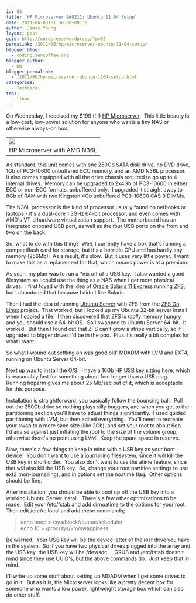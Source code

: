 ```yaml
---
id: 83
title: 'HP Microserver &#8211; Ubuntu 11.04 Setup'
date: 2011-06-03T01:56:00+09:30
author: James Young
layout: post
guid: http://wordpress/wordpress/?p=83
permalink: /2011/06/hp-microserver-ubuntu-11-04-setup/
blogger_blog:
  - coding.zencoffee.org
blogger_author:
  - DW
blogger_permalink:
  - /2011/06/hp-microserver-ubuntu-1104-setup.html
categories:
  - Technical
tags:
  - linux
---
```

On Wednesday, I received my $199 (!!!) [HP Microserver](http://h10010.www1.hp.com/wwpc/au/en/sm/WF06b/15351-15351-4237916-4237917-4237917-4248009-5040202.html).  This little beauty is a low-cost, low-power solution for anyone who wants a tiny NAS or otherwise always-on box.

<table align="center" cellpadding="0" cellspacing="0">
  <tr>
    <td>
      <a href="https://i2.wp.com/h10010.www1.hp.com/wwpc/images/emea/HP-ProLiant-MicroServer-series_190x170.jpg" imageanchor="1"><img border="0" src="https://i2.wp.com/h10010.www1.hp.com/wwpc/images/emea/HP-ProLiant-MicroServer-series_190x170.jpg?w=840" data-recalc-dims="1" /></a>
    </td>
  </tr>
  
  <tr>
    <td>
      HP Microserver with AMD N36L
    </td>
  </tr>
</table>

As standard, this unit comes with one 250Gb SATA disk drive, no DVD drive, 1Gb of PC3-10600 unbuffered ECC memory, and an AMD N36L processor.  It also comes equipped with all the drive chassis required to go up to 4 internal drives.  Memory can be upgraded to 2x4Gb of PC3-10600 in either ECC or non-ECC formats, unbuffered only.  I upgraded it straight away to 8Gb of RAM with two Kingston 4Gb unbuffered PC3-10600 CAS 9 DIMMs.

<a name="more"></a>

The N36L processor is the kind of processor usually found on netbooks or laptops - it's a dual-core 1.3GHz 64-bit processor, and even comes with AMD's VT-d hardware virtualization support.  The motherboard has an integrated onboard USB port, as well as the four USB ports on the front and two on the back.

So, what to do with this thing?  Well, I currently have a box that's running a compactflash card for storage, but it's a horrible CPU and has hardly any memory (256Mb).  As a result, it's slow.  But it uses very little power.  I want to make this as a replacement for that, which means power is at a premium.

As such, my plan was to run a *nix off of a USB key.  I also wanted a good filesystem so I could use the thing as a NAS when i get more physical drives.  I first toyed with the idea of [Oracle Solaris 11 Express](http://www.oracle.com/us/products/servers-storage/solaris/solaris-11-express-185123.html) running [ZFS](http://en.wikipedia.org/wiki/ZFS), but I abandoned that because I didn't like Solaris.

Then I had the idea of running [Ubuntu Server](http://www.ubuntu.com/business/server/overview) with ZFS from the [ZFS On Linux](http://zfsonlinux.org/) project.  That worked, but I locked up my Ubuntu 32-bit server install when I copied a file.  I then discovered that ZFS is _really_ memory hungry and you should use a 64-bit OS.  So I swapped to Ubuntu Server 64-bit.  It worked.  But then I found out that ZFS can't grow a stripe vertically, so if I upgraded to bigger drives I'd be in the poo.  Plus it's really a bit complex for what I want.

So what I wound out settling on was good old' MDADM with LVM and EXT4, running on Ubuntu Server 64-bit.

Next up was to install the O/S.  I have a 16Gb HP USB key sitting here, which is reasonably fast for something about 1cm longer than a USB plug.  Running hdparm gives me about 25 Mb/sec out of it, which is acceptable for this purpose.

Installation is straightforward, you basically follow the bouncing ball.  Pull out the 250Gb drive so nothing plays silly buggers, and when you get to the partitioning section you'll have to adjust things significantly.  I used guided partitioning with LVM, but then edited everything.  You'll need to recreate your swap to a more sane size (like 2Gb), and set your root to about 6gb.  I'd advise against just inflating the root to the size of the volume group, otherwise there's no point using LVM.  Keep the spare space in reserve.

Now, there's a few things to keep in mind with a USB key as your boot device.  You don't want to use a journalling filesystem, since it will kill the USB key in short order.  You also don't want to use the atime feature, since that will also kill the USB key.  So, change your root partition settings to use ext2 (non-journalling), and in options set the noatime flag.  Other options should be fine.

After installation, you should be able to boot up off the USB key into a working Ubuntu Server install.  There's a few other optimizations to be made.  Edit your /etc/fstab and add dirnoatime to the options for your root.  Then edit /etc/rc.local and add these commands;

> echo noop > /sys/block/<device>/queue/scheduler  
> echo 10 > /proc/sys/vm/swappiness

Be warned.  Your USB key will be the device letter of the _last_ drive you have in the system.  So if you have two physical drives plugged into the array and the USB key, the USB key will be /dev/sdc .   GRUB and /etc/fstab doesn't mind since they use UUID's, but the above commands do.  Just keep that in mind.

I'll write up some stuff about setting up MDADM when I get some drives to go in it.  But as it is, the Microserver looks like a pretty decent box for someone who wants a low power, lightweight storage box which can also do other stuff.